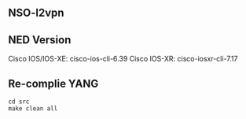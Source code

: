 ## NSO-l2vpn

## NED Version

Cisco IOS/IOS-XE: cisco-ios-cli-6.39
Cisco IOS-XR: cisco-iosxr-cli-7.17

## Re-complie YANG

```
cd src
make clean all
```

